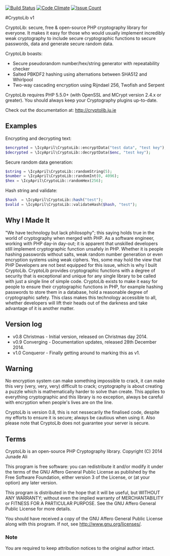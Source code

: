 [![Build Status](https://travis-ci.org/IcyApril/CryptoLib.svg?branch=master)](https://travis-ci.org/IcyApril/CryptoLib)
[![Code Climate](https://codeclimate.com/github/IcyApril/CryptoLib/badges/gpa.svg)](https://codeclimate.com/github/IcyApril/CryptoLib)
[![Issue Count](https://codeclimate.com/github/IcyApril/CryptoLib/badges/issue_count.svg)](https://codeclimate.com/github/IcyApril/CryptoLib)

#CryptoLib v1

CryptoLib: secure, free & open-source PHP cryptography library for everyone. It makes it easy for those who would usually
implement incredibly weak cryptography to include secure cryptographic functions to secure passwords, data and generate
secure random data.

CryptoLib boasts:
- Secure pseudorandom number/hex/string generator with repeatability checker
- Salted PBKDF2 hashing using alternations between SHA512 and Whirlpool
- Two-way cascading encryption using Rijndael 256, Twofish and Serpent

CryptoLib requires PHP 5.5.0+ (with OpenSSL and MCrypt version 2.4.x or greater). You should always keep your Cryptography plugins
up-to-date.

Check out the documentation at: http://cryptolib.ju.je

## Examples

Encrypting and decrypting text:

```php
$encrypted = \IcyApril\CryptoLib::encryptData("test data", "test key");
$decrypted = \IcyApril\CryptoLib::decryptData($enc, "test key");
```

Secure random data generation:

```php
$string = \IcyApril\CryptoLib::randomString(5);
$number = \IcyApril\CryptoLib::randomInt(0, 4096);
$hex = \IcyApril\CryptoLib::randomHex(256);
```

Hash string and validate:

```php
$hash  = \IcyApril\CryptoLib::hash("test");
$valid = \IcyApril\CryptoLib::validateHash($hash, "test");
```

## Why I Made It

"We have technology but lack philosophy"; this saying holds true in the world of cryptography when merged with PHP. As a software engineer, working with PHP day-in day-out; it is apparent that unskilled developers still implement cryptographic function unsafely in PHP. Whether it is people hashing passwords without salts, weak random number generation or even encryption systems using weak ciphers. Yes, some may hold the view that PHP Developers are not best equipped for this issue, which is why I built CryptoLib. CryptoLib provides cryptographic functions with a degree of security that is exceptional and unique for any single library to be called with just a single line of simple code. CryptoLib exists to make it easy for people to ensure their cryptographic functions in PHP, for example hashing passwords to store them in a database, hold a reasonable degree of cryptographic safety. This class makes this technology accessible to all, whether developers will lift their heads out of the darkness and take advantage of it is another matter. 

## Version log

- v0.8 Christmas - Initial version, released on Christmas day 2014.
- v0.9 Converging - Documentation updates, released 28th December 2014.
- v1.0 Conqueror - Finally getting around to marking this as v1. 

## Warning

No encryption system can make something impossible to crack, it can make this very (very, very, very) difficult to crack;
cryptography is about creating a puzzle which is mathematically harder to solve than create. This applies to everything cryptographic and this library is no exception,
always be careful with encryption when people's lives are on the line.

CryptoLib is version 0.8, this is not nessecarily the finalised code, despite my efforts to ensure it is secure; always be cautious when using it.
Also please note that CryptoLib does not guarantee your server is secure.

## Terms

CryptoLib is an open-source PHP Cryptography library.
Copyright (C) 2014  Junade Ali

This program is free software: you can redistribute it and/or modify
it under the terms of the GNU Affero General Public License as
published by the Free Software Foundation, either version 3 of the
License, or (at your option) any later version.

This program is distributed in the hope that it will be useful,
but WITHOUT ANY WARRANTY; without even the implied warranty of
MERCHANTABILITY or FITNESS FOR A PARTICULAR PURPOSE.  See the
GNU Affero General Public License for more details.

You should have received a copy of the GNU Affero General Public License
along with this program.  If not, see <http://www.gnu.org/licenses/>.

### Note

You are required to keep attribution notices to the original author intact.
